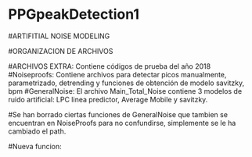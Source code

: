 # PPGpeakDetection1
#ARTIFITIAL NOISE MODELING

#ORGANIZACION DE ARCHIVOS

#ARCHIVOS EXTRA: Contiene códigos de prueba del año 2018
#Noiseproofs: Contiene archivos para detectar picos manualmente, parametrizado, detrending y funciones de obtención de modelo savitzky, bpm
#GeneralNoise: El archivo Main_Total_Noise contiene 3 modelos de ruido artificial: LPC linea predictor, Average Mobile y savitzky.

#Se han borrado ciertas funciones de GeneralNoise que tambien se encuentran en NoiseProofs para no confundirse, simplemente se le ha cambiado el path.

#Nueva funcion: 

